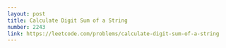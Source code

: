 ```yaml
---
layout: post
title: Calculate Digit Sum of a String
number: 2243
link: https://leetcode.com/problems/calculate-digit-sum-of-a-string
---
```

